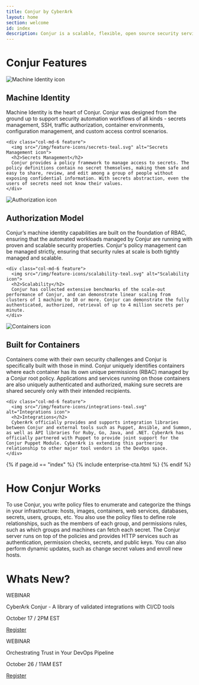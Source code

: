 ```yaml
---
title: Conjur by CyberArk
layout: home
section: welcome
id: index
description: Conjur is a scalable, flexible, open source security service that stores secrets, provides machine identity based authorization, and more.
---
```


<div class="feature-wrap container">

  <h1>Conjur Features</h1>

  <div class="row">
    <div class="col-md-6 feature">
      <img src="/img/feature-icons/machine-identity-teal.svg" alt="Machine Identity icon">
      <h2>Machine Identity</h2>
      Machine Identity is the heart of Conjur. Conjur was designed from the ground up to support security automation workflows of all kinds - secrets management, SSH, traffic authorization, container environments, configuration management, and custom access control scenarios.
    </div>

    <div class="col-md-6 feature">
      <img src="/img/feature-icons/secrets-teal.svg" alt="Secrets Management icon">
      <h2>Secrets Management</h2>
      Conjur provides a policy framework to manage access to secrets. The policy definitions contain no secret themselves, making them safe and easy to share, review, and edit among a group of people without exposing confidential information. With secrets abstraction, even the users of secrets need not know their values.
    </div>

  </div> <!-- /.row -->

  <div class="row">
    <div class="col-md-6 feature">
      <img src="/img/feature-icons/authorization-teal.svg" alt="Authorization icon">
      <h2>Authorization Model</h2>
      Conjur’s machine identity capabilities are built on the foundation of RBAC, ensuring that the automated workloads managed by Conjur are running with proven and scalable security properties. Conjur's policy management can be managed strictly, ensuring that security rules at scale is both tightly managed and scalable.
    </div>

    <div class="col-md-6 feature">
      <img src="/img/feature-icons/scalability-teal.svg" alt="Scalability icon">
      <h2>Scalability</h2>
      Conjur has collected extensive benchmarks of the scale-out performance of Conjur, and can demonstrate linear scaling from clusters of 1 machine to 10 or more. Conjur can demonstrate the fully authenticated, authorized, retrieval of up to 4 million secrets per minute.
    </div>
  </div> <!-- /.row -->

  <div class="row">
    <div class="col-md-6 feature">
      <img src="/img/feature-icons/container-teal.svg" alt="Containers icon">
      <h2>Built for Containers</h2>
      Containers come with their own security challenges and Conjur is specifically built with those in mind. Conjur uniquely identifies containers where each container has its own unique permissions (RBAC) managed by a Conjur root policy. Applications and services running on those containers are also uniquely authenticated and authorized, making sure secrets are shared securely only with their intended recipients.
    </div>

    <div class="col-md-6 feature">
      <img src="/img/feature-icons/integrations-teal.svg" alt="Integrations icon">
      <h2>Integrations</h2>
      CyberArk officially provides and supports integration libraries between Conjur and external tools such as Puppet, Ansible, and Summon, as well as API libraries for Ruby, Go, Java, and .NET. CyberArk has officially partnered with Puppet to provide joint support for the Conjur Puppet Module. CyberArk is extending this partnering relationship to other major tool vendors in the DevOps space.
    </div>
  </div><!-- /.row -->
</div><!-- /.feature-wrap -->


{% if page.id == "index" %}
  {% include enterprise-cta.html %}
{% endif %}

<div class="container">

  <h1>How Conjur Works</h1>
  <p>To use Conjur, you write policy files to enumerate and categorize the things in your infrastructure: hosts, images, containers, web services, databases, secrets, users, groups, etc. You also use the policy files to define role relationships, such as the members of each group, and permissions rules, such as which groups and machines can fetch each secret. The Conjur server runs on top of the policies and provides HTTP services such as authentication, permission checks, secrets, and public keys. You can also perform dynamic updates, such as change secret values and enroll new hosts.</p>

  <h1>Whats New?</h1>

  <div class="row">
    <div class="col-md-6">
      <div class="cta-box-webinar">
        <p class="header">WEBINAR</p>
        <p class="description">CyberArk Conjur - A library of validated integrations with CI/CD tools</p>
        <p class="date">October 17 / 2PM EST</p>
        <div class="link">
          <a href="https://www.cyberark.com/resource/explore-cyberarks-weekly-technical-webcast-series/" class="conjur-webinar-btn" target="_blank">Register</a>
        </div>
      </div>
    </div>
    <div class="col-md-6">
      <div class="cta-box-webinar">
        <p class="header">WEBINAR</p>
        <p class="description">Orchestrating Trust in Your DevOps Pipeline</p>
        <p class="date">October 26 / 11AM EST</p>
        <div class="link">
          <a href="https://pages.cloudbees.com/orchestratingtrust-devops-pipeline-webinar-registration" class="conjur-webinar-btn" target="_blank">Register</a>
        </div>
      </div>
    </div>

  </div>

</div>
